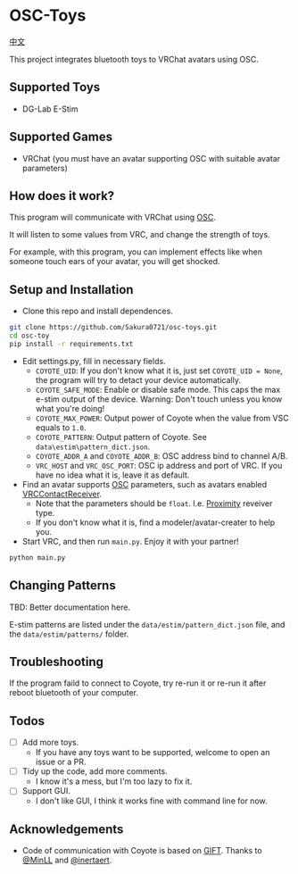 # OSC-Toys

[中文](https://github.com/Sakura0721/osc-toys/blob/master/README_ZH.md)

This project integrates bluetooth toys to VRChat avatars using OSC.

## Supported Toys

- DG-Lab E-Stim

## Supported Games

- VRChat (you must have an avatar supporting OSC with suitable avatar parameters)

## How does it work?

This program will communicate with VRChat using [OSC](https://docs.vrchat.com/docs/osc-overview).

It will listen to some values from VRC, and change the strength of toys.

For example, with this program, you can implement effects like when someone touch ears of your avatar, you will get shocked.

## Setup and Installation

- Clone this repo and install dependences.

```bash
git clone https://github.com/Sakura0721/osc-toys.git
cd osc-toy
pip install -r requirements.txt
```

- Edit settings.py, fill in necessary fields.
    - `COYOTE_UID`: If you don't know what it is, just set `COYOTE_UID = None`, the program will try to detact your device automatically.
    - `COYOTE_SAFE_MODE`: Enable or disable safe mode. This caps the max e-stim output of the device. Warning: Don't touch unless you know what you're doing!
    - `COYOTE_MAX_POWER`: Output power of Coyote when the value from VSC equals to `1.0`.
    - `COYOTE_PATTERN`: Output pattern of Coyote. See `data\estim\pattern_dict.json`.
    - `COYOTE_ADDR_A` and `COYOTE_ADDR_B`: OSC address bind to channel A/B.
    - `VRC_HOST` and `VRC_OSC_PORT`: OSC ip address and port of VRC. If you have no idea what it is, leave it as default.
- Find an avatar supports [OSC](https://docs.vrchat.com/docs/osc-overview) parameters, such as avatars enabled [VRCContactReceiver](https://docs.vrchat.com/docs/contacts#vrccontactreceiver).
    - Note that the parameters should be `float`. I.e. [Proximity](https://docs.vrchat.com/docs/contacts#receiver) reveiver type.
    - If you don't know what it is, find a modeler/avatar-creater to help you.
- Start VRC, and then run `main.py`. Enjoy it with your partner!

```bash
python main.py
```

## Changing Patterns

TBD: Better documentation here. 

E-stim patterns are listed under the `data/estim/pattern_dict.json` file, and the `data/estim/patterns/` folder.

## Troubleshooting

If the program faild to connect to Coyote, try re-run it or re-run it after reboot bluetooth of your computer.

## Todos

- [ ] Add more toys.
    - If you have any toys want to be supported, welcome to open an issue or a PR.
- [ ] Tidy up the code, add more comments.
    - I know it's a mess, but I'm too lazy to fix it.
- [ ] Support GUI.
    - I don't like GUI, I think it works fine with command line for now.

## Acknowledgements

- Code of communication with Coyote is based on [GIFT](https://github.com/MinLL/GameInterfaceForToys). Thanks to [@MinLL](https://www.github.com/MinLL) and [@inertaert](https://github.com/inertaert).